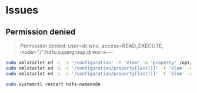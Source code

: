 # Issues

## Permission denied

> Permission denied: user=dr.who, access=READ_EXECUTE, inode="/":hdfs:supergroup:drwxr-x---

```sh
sudo xmlstarlet ed -L -s '/configuration' -t 'elem' -n 'property' /opt/hadoop/etc/hadoop/core-site.xml
sudo xmlstarlet ed -L -s '/configuration/property[last()]' -t 'elem' -n 'name' -v 'hadoop.http.staticuser.user' /opt/hadoop/etc/hadoop/core-site.xml
sudo xmlstarlet ed -L -s '/configuration/property[last()]' -t 'elem' -n 'value' -v 'hdfs' /opt/hadoop/etc/hadoop/core-site.xml
```

```sh
sudo systemctl restart hdfs-namenode
```
